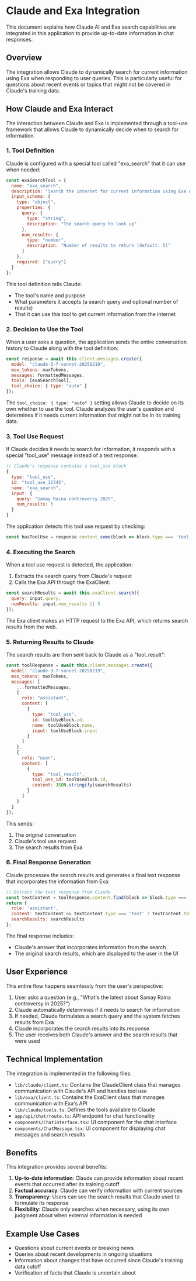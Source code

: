 # Claude and Exa Integration

This document explains how Claude AI and Exa search capabilities are integrated in this application to provide up-to-date information in chat responses.

## Overview

The integration allows Claude to dynamically search for current information using Exa when responding to user queries. This is particularly useful for questions about recent events or topics that might not be covered in Claude's training data.

## How Claude and Exa Interact

The interaction between Claude and Exa is implemented through a tool-use framework that allows Claude to dynamically decide when to search for information.

### 1. Tool Definition

Claude is configured with a special tool called "exa_search" that it can use when needed:

```javascript
const exaSearchTool = {
  name: "exa_search",
  description: "Search the internet for current information using Exa API",
  input_schema: {
    type: "object",
    properties: {
      query: {
        type: "string",
        description: "The search query to look up"
      },
      num_results: {
        type: "number",
        description: "Number of results to return (default: 5)"
      }
    },
    required: ["query"]
  }
};
```

This tool definition tells Claude:
- The tool's name and purpose
- What parameters it accepts (a search query and optional number of results)
- That it can use this tool to get current information from the internet

### 2. Decision to Use the Tool

When a user asks a question, the application sends the entire conversation history to Claude along with the tool definition:

```javascript
const response = await this.client.messages.create({
  model: "claude-3-7-sonnet-20250219",
  max_tokens: maxTokens,
  messages: formattedMessages,
  tools: [exaSearchTool],
  tool_choice: { type: "auto" }
});
```

The `tool_choice: { type: "auto" }` setting allows Claude to decide on its own whether to use the tool. Claude analyzes the user's question and determines if it needs current information that might not be in its training data.

### 3. Tool Use Request

If Claude decides it needs to search for information, it responds with a special "tool_use" message instead of a text response:

```javascript
// Claude's response contains a tool_use block
{
  type: "tool_use",
  id: "tool_use_12345",
  name: "exa_search",
  input: {
    query: "Samay Raina controversy 2025",
    num_results: 5
  }
}
```

The application detects this tool use request by checking:

```javascript
const hasToolUse = response.content.some(block => block.type === 'tool_use');
```

### 4. Executing the Search

When a tool use request is detected, the application:
1. Extracts the search query from Claude's request
2. Calls the Exa API through the ExaClient:

```javascript
const searchResults = await this.exaClient.search({
  query: input.query,
  numResults: input.num_results || 5
});
```

The Exa client makes an HTTP request to the Exa API, which returns search results from the web.

### 5. Returning Results to Claude

The search results are then sent back to Claude as a "tool_result":

```javascript
const toolResponse = await this.client.messages.create({
  model: "claude-3-7-sonnet-20250219",
  max_tokens: maxTokens,
  messages: [
    ...formattedMessages,
    {
      role: "assistant",
      content: [
        {
          type: "tool_use",
          id: toolUseBlock.id,
          name: toolUseBlock.name,
          input: toolUseBlock.input
        }
      ]
    },
    {
      role: "user",
      content: [
        { 
          type: "tool_result", 
          tool_use_id: toolUseBlock.id,
          content: JSON.stringify(searchResults)
        }
      ]
    }
  ]
});
```

This sends:
1. The original conversation
2. Claude's tool use request
3. The search results from Exa

### 6. Final Response Generation

Claude processes the search results and generates a final text response that incorporates the information from Exa:

```javascript
// Extract the text response from Claude
const textContent = toolResponse.content.find(block => block.type === 'text');
return {
  role: 'assistant',
  content: textContent && textContent.type === 'text' ? textContent.text : '',
  searchResults: searchResults
};
```

The final response includes:
- Claude's answer that incorporates information from the search
- The original search results, which are displayed to the user in the UI

## User Experience

This entire flow happens seamlessly from the user's perspective:

1. User asks a question (e.g., "What's the latest about Samay Raina controversy in 2025?")
2. Claude automatically determines if it needs to search for information
3. If needed, Claude formulates a search query and the system fetches results from Exa
4. Claude incorporates the search results into its response
5. The user receives both Claude's answer and the search results that were used

## Technical Implementation

The integration is implemented in the following files:

- `lib/claude/client.ts`: Contains the ClaudeClient class that manages communication with Claude's API and handles tool use
- `lib/exa/client.ts`: Contains the ExaClient class that manages communication with Exa's API
- `lib/claude/tools.ts`: Defines the tools available to Claude
- `app/api/chat/route.ts`: API endpoint for chat functionality
- `components/ChatInterface.tsx`: UI component for the chat interface
- `components/ChatMessage.tsx`: UI component for displaying chat messages and search results

## Benefits

This integration provides several benefits:

1. **Up-to-date information**: Claude can provide information about recent events that occurred after its training cutoff
2. **Factual accuracy**: Claude can verify information with current sources
3. **Transparency**: Users can see the search results that Claude used to formulate its response
4. **Flexibility**: Claude only searches when necessary, using its own judgment about when external information is needed

## Example Use Cases

- Questions about current events or breaking news
- Queries about recent developments in ongoing situations
- Information about changes that have occurred since Claude's training data cutoff
- Verification of facts that Claude is uncertain about
